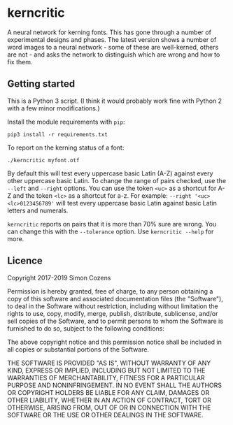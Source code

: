 kerncritic
==========

A neural network for kerning fonts. This has gone through a number of experimental designs and phases. The latest version shows a number of word images to a neural network - some of these are well-kerned, others are not - and asks the network to distinguish which are wrong and how to fix them.

## Getting started

This is a Python 3 script. (I think it would probably work fine with Python 2 with a few minor modifications.)

Install the module requirements with `pip`:

    pip3 install -r requirements.txt

To report on the kerning status of a font:

    ./kerncritic myfont.otf

By default this will test every uppercase basic Latin (A-Z) against every other uppercase basic Latin. To change the range of pairs checked, use the `--left` and `--right` options. You can use the token `<uc>` as a shortcut for A-Z and the token `<lc>` as a shortcut for a-z. For example: `--right '<uc><lc>0123456789'` will test every uppercase basic Latin against basic Latin letters and numerals.

`kerncritic` reports on pairs that it is more than 70% sure are wrong. You can change this with the `--tolerance` option. Use `kerncritic --help` for more.

## Licence

Copyright 2017-2019 Simon Cozens

Permission is hereby granted, free of charge, to any person obtaining a copy of this software and associated documentation files (the "Software"), to deal in the Software without restriction, including without limitation the rights to use, copy, modify, merge, publish, distribute, sublicense, and/or sell copies of the Software, and to permit persons to whom the Software is furnished to do so, subject to the following conditions:

The above copyright notice and this permission notice shall be included in all copies or substantial portions of the Software.

THE SOFTWARE IS PROVIDED "AS IS", WITHOUT WARRANTY OF ANY KIND, EXPRESS OR IMPLIED, INCLUDING BUT NOT LIMITED TO THE WARRANTIES OF MERCHANTABILITY, FITNESS FOR A PARTICULAR PURPOSE AND NONINFRINGEMENT. IN NO EVENT SHALL THE AUTHORS OR COPYRIGHT HOLDERS BE LIABLE FOR ANY CLAIM, DAMAGES OR OTHER LIABILITY, WHETHER IN AN ACTION OF CONTRACT, TORT OR OTHERWISE, ARISING FROM, OUT OF OR IN CONNECTION WITH THE SOFTWARE OR THE USE OR OTHER DEALINGS IN THE SOFTWARE.